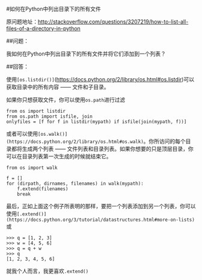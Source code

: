 #如何在Python中列出目录下的所有文件

原问题地址：http://stackoverflow.com/questions/3207219/how-to-list-all-files-of-a-directory-in-python

##问题：

我如何在Python中列出目录下的所有文件并将它们添加到一个列表？

##回答：

使用`[os.listdir()]`(https://docs.python.org/2/library/os.html#os.listdir)可以获取目录中的所有内容 ——  文件和子目录。

如果你只想获取文件，你可以使用`os.path`进行过滤

    from os import listdir
    from os.path import isfile, join
    onlyfiles = [f for f in listdir(mypath) if isfile(join(mypath, f))]

或者可以使用`[os.walk()](https://docs.python.org/2/library/os.html#os.walk)`。你所访问的每个目录都将生成两个列表 —— 文件列表和目录列表。如果你想要的只是顶层目录，你可以在目录列表第一次生成的时候就结束它。

    from os import walk

    f = []
    for (dirpath, dirnames, filenames) in walk(mypath):
        f.extend(filenames)
        break

最后，正如上面这个例子所表明的那样，要把一个列表添加到另一个列表，你可以使用`[.extend()](https://docs.python.org/3/tutorial/datastructures.html#more-on-lists)`或

    >>> q = [1, 2, 3]
    >>> w = [4, 5, 6]
    >>> q = q + w
    >>> q
    [1, 2, 3, 4, 5, 6]

就我个人而言，我更喜欢`.extend()`
